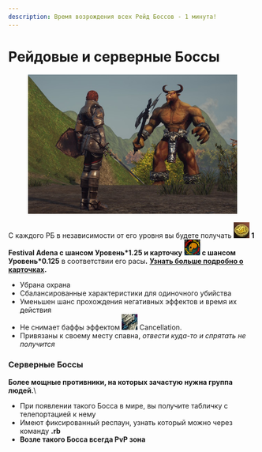 ```yaml
---
description: Время возрождения всех Рейд Боссов - 1 минута!
---
```


# Рейдовые и серверные Боссы

<div data-with-frame="true"><figure><img src="../.gitbook/assets/image (241).png" alt=""><figcaption></figcaption></figure></div>

С каждого РБ в независимости от его уровня вы будете получать ![](<../.gitbook/assets/image (254).png>) **1 Festival Adena с шансом Уровень\*1.25 и карточку** ![](<../.gitbook/assets/image (533).png>) **с шансом Уровень\*0.125** в соответствии его рас&#x44B;**.** [**Узнать больше подробно о карточках**](https://about.l2gorynych.com/opisanie-servera/epicheskaya-bizhuteriya)**.**

* Убрана охрана
* Сбалансированные характеристики для одиночного убийства
* Уменьшен шанс прохождения негативных эффектов и время их действия
* Не снимает баффы эффектом ![](<../.gitbook/assets/image (244).png>) Cancellation.
* Привязаны к своему месту спавна, _отвести куда-то и спрятать не получится_

### Серверные Боссы

**Более мощные противники, на которых зачастую нужна группа людей.**\


* При появлении такого Босса в мире, вы получите табличку с телепортацией к нему
* Имеют фиксированный респаун, узнать который можно через команду **.rb**
* **Возле такого Босса всегда PvP зона**
